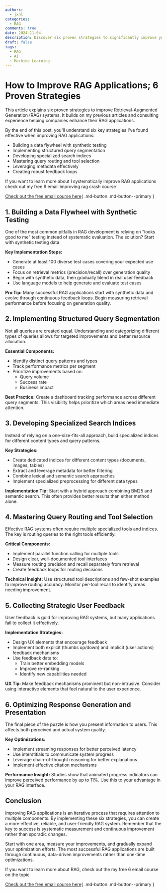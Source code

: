 ```yaml
---
authors:
  - jxnl
categories:
  - RAG
comments: true
date: 2024-11-04
description: Discover six proven strategies to significantly improve your RAG system's performance.
draft: false
tags:
  - RAG
  - AI
  - Machine Learning
---
```


# How to Improve RAG Applications; 6 Proven Strategies

This article explains six proven strategies to improve Retrieval-Augmented Generation (RAG) systems. It builds on my previous articles and consulting experience helping companies enhance their RAG applications.

By the end of this post, you'll understand six key strategies I've found effective when improving RAG applications:

- Building a data flywheel with synthetic testing
- Implementing structured query segmentation
- Developing specialized search indices
- Mastering query routing and tool selection
- Leveraging metadata effectively
- Creating robust feedback loops

<!-- more -->

If you want to learn more about I systematically improve RAG applications check out my free 6 email improving rag crash course

[Check out the free email course here](https://dub.link/6wk-rag-email){ .md-button .md-button--primary }

## 1. Building a Data Flywheel with Synthetic Testing

One of the most common pitfalls in RAG development is relying on "looks good to me" testing instead of systematic evaluation. The solution? Start with synthetic testing data.

**Key Implementation Steps:**

- Generate at least 100 diverse test cases covering your expected use cases
- Focus on retrieval metrics (precision/recall) over generation quality
- Begin with synthetic data, then gradually blend in real user feedback
- Use language models to help generate and evaluate test cases

**Pro Tip:** Many successful RAG applications start with synthetic data and evolve through continuous feedback loops. Begin measuring retrieval performance before focusing on generation quality.

## 2. Implementing Structured Query Segmentation

Not all queries are created equal. Understanding and categorizing different types of queries allows for targeted improvements and better resource allocation.

**Essential Components:**

- Identify distinct query patterns and types
- Track performance metrics per segment
- Prioritize improvements based on:
  - Query volume
  - Success rate
  - Business impact

**Best Practice:** Create a dashboard tracking performance across different query segments. This visibility helps prioritize which areas need immediate attention.

## 3. Developing Specialized Search Indices

Instead of relying on a one-size-fits-all approach, build specialized indices for different content types and query patterns.

**Key Strategies:**

- Create dedicated indices for different content types (documents, images, tables)
- Extract and leverage metadata for better filtering
- Combine lexical and semantic search approaches
- Implement specialized preprocessing for different data types

**Implementation Tip:** Start with a hybrid approach combining BM25 and semantic search. This often provides better results than either method alone.

## 4. Mastering Query Routing and Tool Selection

Effective RAG systems often require multiple specialized tools and indices. The key is routing queries to the right tools efficiently.

**Critical Components:**

- Implement parallel function calling for multiple tools
- Design clear, well-documented tool interfaces
- Measure routing precision and recall separately from retrieval
- Create feedback loops for routing decisions

**Technical Insight:** Use structured tool descriptions and few-shot examples to improve routing accuracy. Monitor per-tool recall to identify areas needing improvement.

## 5. Collecting Strategic User Feedback

User feedback is gold for improving RAG systems, but many applications fail to collect it effectively.

**Implementation Strategies:**

- Design UX elements that encourage feedback
- Implement both explicit (thumbs up/down) and implicit (user actions) feedback mechanisms
- Use feedback data to:
  - Train better embedding models
  - Improve re-ranking
  - Identify new capabilities needed

**UX Tip:** Make feedback mechanisms prominent but non-intrusive. Consider using interactive elements that feel natural to the user experience.

## 6. Optimizing Response Generation and Presentation

The final piece of the puzzle is how you present information to users. This affects both perceived and actual system quality.

**Key Optimizations:**

- Implement streaming responses for better perceived latency
- Use interstitials to communicate system progress
- Leverage chain-of-thought reasoning for better explanations
- Implement effective citation mechanisms

**Performance Insight:** Studies show that animated progress indicators can improve perceived performance by up to 11%. Use this to your advantage in your RAG interface.

## Conclusion

Improving RAG applications is an iterative process that requires attention to multiple components. By implementing these six strategies, you can create a more effective, reliable, and user-friendly RAG system. Remember that the key to success is systematic measurement and continuous improvement rather than sporadic changes.

Start with one area, measure your improvements, and gradually expand your optimization efforts. The most successful RAG applications are built through continuous, data-driven improvements rather than one-time optimizations.

If you want to learn more about RAG, check out the my free 6 email course on the topic

[Check out the free email course here](https://fivesixseven.kit.com/2994ff4e37){ .md-button .md-button--primary }
